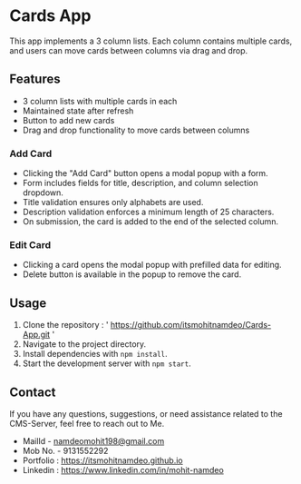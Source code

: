 # Cards App

This app implements a 3 column lists. Each column contains multiple cards, and users can move cards between columns via drag and drop.

## Features

- 3 column lists with multiple cards in each
- Maintained state after refresh
- Button to add new cards
- Drag and drop functionality to move cards between columns

### Add Card

- Clicking the "Add Card" button opens a modal popup with a form.
- Form includes fields for title, description, and column selection dropdown.
- Title validation ensures only alphabets are used.
- Description validation enforces a minimum length of 25 characters.
- On submission, the card is added to the end of the selected column.

### Edit Card

- Clicking a card opens the modal popup with prefilled data for editing.
- Delete button is available in the popup to remove the card.

## Usage

1. Clone the repository : ' https://github.com/itsmohitnamdeo/Cards-App.git '
2. Navigate to the project directory.
3. Install dependencies with `npm install`.
4. Start the development server with `npm start`.

## Contact

If you have any questions, suggestions, or need assistance related to the CMS-Server, feel free to reach out to Me.

- MailId - namdeomohit198@gmail.com
- Mob No. - 9131552292
- Portfolio : https://itsmohitnamdeo.github.io
- Linkedin : https://www.linkedin.com/in/mohit-namdeo